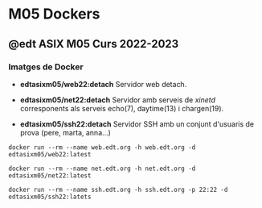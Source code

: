 # M05 Dockers
## @edt ASIX M05 Curs 2022-2023

### Imatges de Docker

 * **edtasixm05/web22:detach** Servidor web detach.

 * **edtasixm05/net22:detach** Servidor amb serveis de *xinetd* corresponents
   als serveis echo(7), daytime(13) i chargen(19).

 * **edtasixm05/ssh22:detach** Servidor SSH amb un conjunt d'usuaris de prova
   (pere, marta, anna...)


```
docker run --rm --name web.edt.org -h web.edt.org -d edtasixm05/web22:latest

docker run --rm --name net.edt.org -h net.edt.org -d edtasixm05/net22:latest 

docker run --rm --name ssh.edt.org -h ssh.edt.org -p 22:22 -d edtasixm05/ssh22:latets 
```
